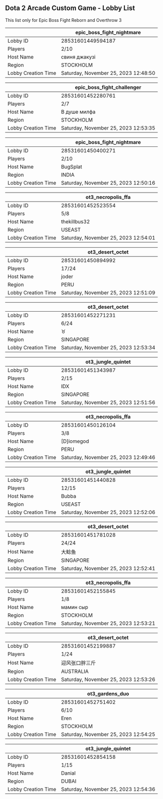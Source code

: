 ## Dota 2 Arcade Custom Game - Lobby List

This list only for Epic Boss Fight Reborn and Overthrow 3

|  | epic_boss_fight_nightmare |
| ------ | ------ |
| Lobby ID | 28531601449594187 |
| Players | 2/10 |
| Host Name | свиня джакузі |
| Region | STOCKHOLM |
| Lobby Creation Time | Saturday, November 25, 2023 12:48:50 |


|  | epic_boss_fight_challenger |
| ------ | ------ |
| Lobby ID | 28531601452280761 |
| Players | 2/7 |
| Host Name | В душе милфа |
| Region | STOCKHOLM |
| Lobby Creation Time | Saturday, November 25, 2023 12:53:35 |


|  | epic_boss_fight_nightmare |
| ------ | ------ |
| Lobby ID | 28531601450400271 |
| Players | 2/10 |
| Host Name | BugSplat |
| Region | INDIA |
| Lobby Creation Time | Saturday, November 25, 2023 12:50:16 |


|  | ot3_necropolis_ffa |
| ------ | ------ |
| Lobby ID | 28531601452523554 |
| Players | 5/8 |
| Host Name | thekillbus32 |
| Region | USEAST |
| Lobby Creation Time | Saturday, November 25, 2023 12:54:01 |


|  | ot3_desert_octet |
| ------ | ------ |
| Lobby ID | 28531601450894992 |
| Players | 17/24 |
| Host Name | joder |
| Region | PERU |
| Lobby Creation Time | Saturday, November 25, 2023 12:51:09 |


|  | ot3_desert_octet |
| ------ | ------ |
| Lobby ID | 28531601452271231 |
| Players | 6/24 |
| Host Name | ♉ |
| Region | SINGAPORE |
| Lobby Creation Time | Saturday, November 25, 2023 12:53:34 |


|  | ot3_jungle_quintet |
| ------ | ------ |
| Lobby ID | 28531601451343987 |
| Players | 2/15 |
| Host Name | IDX |
| Region | SINGAPORE |
| Lobby Creation Time | Saturday, November 25, 2023 12:51:56 |


|  | ot3_necropolis_ffa |
| ------ | ------ |
| Lobby ID | 28531601450126104 |
| Players | 3/8 |
| Host Name | [D]iomegod |
| Region | PERU |
| Lobby Creation Time | Saturday, November 25, 2023 12:49:46 |


|  | ot3_jungle_quintet |
| ------ | ------ |
| Lobby ID | 28531601451440828 |
| Players | 12/15 |
| Host Name | Bubba |
| Region | USEAST |
| Lobby Creation Time | Saturday, November 25, 2023 12:52:06 |


|  | ot3_desert_octet |
| ------ | ------ |
| Lobby ID | 28531601451781028 |
| Players | 24/24 |
| Host Name | 大鲶鱼 |
| Region | SINGAPORE |
| Lobby Creation Time | Saturday, November 25, 2023 12:52:41 |


|  | ot3_necropolis_ffa |
| ------ | ------ |
| Lobby ID | 28531601452155845 |
| Players | 1/8 |
| Host Name | мамин сыр |
| Region | STOCKHOLM |
| Lobby Creation Time | Saturday, November 25, 2023 12:53:21 |


|  | ot3_desert_octet |
| ------ | ------ |
| Lobby ID | 28531601452199887 |
| Players | 1/24 |
| Host Name | 迎风张口胖三斤 |
| Region | AUSTRALIA |
| Lobby Creation Time | Saturday, November 25, 2023 12:53:26 |


|  | ot3_gardens_duo |
| ------ | ------ |
| Lobby ID | 28531601452751402 |
| Players | 6/10 |
| Host Name | Eren |
| Region | STOCKHOLM |
| Lobby Creation Time | Saturday, November 25, 2023 12:54:25 |


|  | ot3_jungle_quintet |
| ------ | ------ |
| Lobby ID | 28531601452854158 |
| Players | 1/15 |
| Host Name | Danial |
| Region | DUBAI |
| Lobby Creation Time | Saturday, November 25, 2023 12:54:36 |


